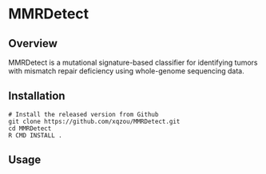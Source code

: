# MMRDetect

## Overview

MMRDetect is a mutational signature-based classifier for identifying tumors with mismatch repair deficiency using whole-genome sequencing data.


## Installation

```{r, eval = FALSE}
# Install the released version from Github
git clone https://github.com/xqzou/MMRDetect.git
cd MMRDetect
R CMD INSTALL .
```


## Usage


